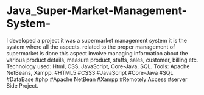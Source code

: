 # Java_Super-Market-Management-System-
I developed a project it was a supermarket management system it is the system where all the aspects.  related to the proper management of supermarket is done this aspect involve managing information about the various product details, measure product, staffs, sales, customer, billing etc. Technology used: Html, CSS, JavaScript, Core-Java, SQL. 
Tools: Apache NetBeans, Xampp.
#HTML5 #CSS3 #JavaScript #Core-Java #SQL #DataBase #php #Apache NetBean #Xampp #Remotely Access #server Side Project.
